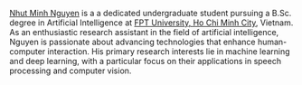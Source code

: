 <a href="https://nhut-ngnn.github.io/">Nhut Minh Nguyen</a> is a a dedicated undergraduate student pursuing a B.Sc. degree in Artificial Intelligence at <a href="https://hcmuni.fpt.edu.vn/en-US/home">FPT University, Ho Chi Minh City</a>, Vietnam. As an enthusiastic research assistant in the field of artificial intelligence, Nguyen is passionate about advancing technologies that enhance human-computer interaction. His primary research interests lie in machine learning and deep learning, with a particular focus on their applications in speech processing and computer vision.